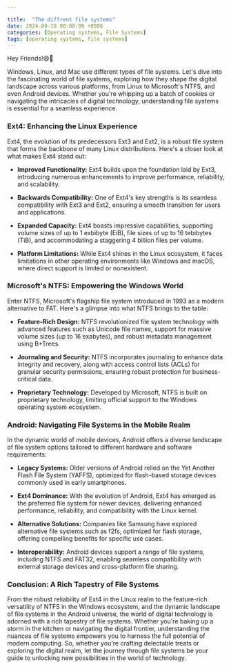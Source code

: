 ```yaml
---

title:  "The diffrent file systems"
date: 2024-09-10 00:00:00 +0800 
categories: [Operating systems, File Systems] 
tags: [operating systems, file systems] 
---
```



Hey Friends!😄👋

Windows, Linux, and Mac use different types of file systems. 
Let's dive into the fascinating world of file systems, exploring how they shape the digital landscape across various platforms, from Linux to Microsoft's NTFS, and even Android devices. Whether you're whipping up a batch of cookies or navigating the intricacies of digital technology, understanding file systems is essential for a seamless experience.

### Ext4: Enhancing the Linux Experience

Ext4, the evolution of its predecessors Ext3 and Ext2, is a robust file system that forms the backbone of many Linux distributions. Here's a closer look at what makes Ext4 stand out:

- **Improved Functionality:** Ext4 builds upon the foundation laid by Ext3, introducing numerous enhancements to improve performance, reliability, and scalability.

- **Backwards Compatibility:** One of Ext4's key strengths is its seamless compatibility with Ext3 and Ext2, ensuring a smooth transition for users and applications.

- **Expanded Capacity:** Ext4 boasts impressive capabilities, supporting volume sizes of up to 1 exbibyte (EiB), file sizes of up to 16 tebibytes (TiB), and accommodating a staggering 4 billion files per volume.

- **Platform Limitations:** While Ext4 shines in the Linux ecosystem, it faces limitations in other operating environments like Windows and macOS, where direct support is limited or nonexistent.

### Microsoft's NTFS: Empowering the Windows World

Enter NTFS, Microsoft's flagship file system introduced in 1993 as a modern alternative to FAT. Here's a glimpse into what NTFS brings to the table:

- **Feature-Rich Design:** NTFS revolutionized file system technology with advanced features such as Unicode file names, support for massive volume sizes (up to 16 exabytes), and robust metadata management using B+Trees.

- **Journaling and Security:** NTFS incorporates journaling to enhance data integrity and recovery, along with access control lists (ACLs) for granular security permissions, ensuring robust protection for business-critical data.

- **Proprietary Technology:** Developed by Microsoft, NTFS is built on proprietary technology, limiting official support to the Windows operating system ecosystem.

### Android: Navigating File Systems in the Mobile Realm

In the dynamic world of mobile devices, Android offers a diverse landscape of file system options tailored to different hardware and software requirements:

- **Legacy Systems:** Older versions of Android relied on the Yet Another Flash File System (YAFFS), optimized for flash-based storage devices commonly used in early smartphones.

- **Ext4 Dominance:** With the evolution of Android, Ext4 has emerged as the preferred file system for newer devices, delivering enhanced performance, reliability, and compatibility with the Linux kernel.

- **Alternative Solutions:** Companies like Samsung have explored alternative file systems such as f2fs, optimized for flash storage, offering compelling benefits for specific use cases.

- **Interoperability:** Android devices support a range of file systems, including NTFS and FAT32, enabling seamless compatibility with external storage devices and cross-platform file sharing.

### Conclusion: A Rich Tapestry of File Systems

From the robust reliability of Ext4 in the Linux realm to the feature-rich versatility of NTFS in the Windows ecosystem, and the dynamic landscape of file systems in the Android universe, the world of digital technology is adorned with a rich tapestry of file systems. Whether you're baking up a storm in the kitchen or navigating the digital frontier, understanding the nuances of file systems empowers you to harness the full potential of modern computing. So, whether you're crafting delectable treats or exploring the digital realm, let the journey through file systems be your guide to unlocking new possibilities in the world of technology.
